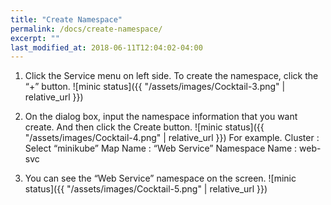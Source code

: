```yaml
---
title: "Create Namespace"
permalink: /docs/create-namespace/
excerpt: ""
last_modified_at: 2018-06-11T12:04:02-04:00
---
```


1. Click the Service menu on left side. To create the namespace, click the “+” button.
![minic status]({{ "/assets/images/Cocktail-3.png" | relative_url }})

2. On the dialog box, input the namespace information that you want create. And then click the Create button.
![minic status]({{ "/assets/images/Cocktail-4.png" | relative_url }})
For example.
Cluster : Select “minikube” Map Name : “Web Service” Namespace Name : web-svc

3. You can see the “Web Service” namespace on the screen.
![minic status]({{ "/assets/images/Cocktail-5.png" | relative_url }})
